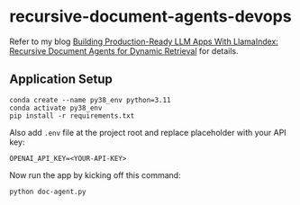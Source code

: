 # recursive-document-agents-devops
Refer to my blog [Building Production-Ready LLM Apps With LlamaIndex: Recursive Document Agents for Dynamic Retrieval](https://betterprogramming.pub/building-production-ready-llm-apps-with-llamaindex-recursive-document-agents-for-dynamic-retrieval-1f4b25287918?sk=d1e9646f77030401df946805e96e6dc7) for details.

## Application Setup

```
conda create --name py38_env python=3.11
conda activate py38_env
pip install -r requirements.txt
```

Also add `.env` file at the project root and replace placeholder with your API key:
```
OPENAI_API_KEY=<YOUR-API-KEY>
```

Now run the app by kicking off this command:
```
python doc-agent.py
```
